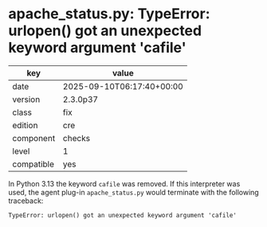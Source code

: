 [//]: # (werk v2)
# apache_status.py: TypeError: urlopen() got an unexpected keyword argument 'cafile'

key        | value
---------- | ---
date       | 2025-09-10T06:17:40+00:00
version    | 2.3.0p37
class      | fix
edition    | cre
component  | checks
level      | 1
compatible | yes

In Python 3.13 the keyword `cafile` was removed.
If this interpreter was used, the agent plug-in `apache_status.py` would terminate with the following traceback:
```
TypeError: urlopen() got an unexpected keyword argument 'cafile'
```
